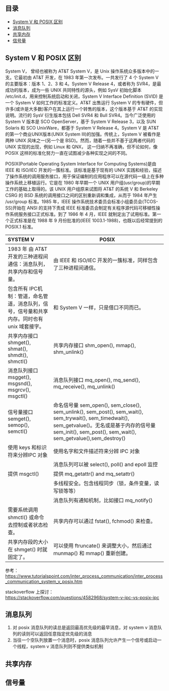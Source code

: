 ## 目录

- [System V 和 POSIX 区别](#System-V-和-POSIX-区别)
- [消息队列](#消息队列)
- [共享内存](#共享内存)
- [信号量](#信号量)

## System V 和 POSIX 区别

System V， 曾经也被称为 AT&T System V，是 Unix 操作系统众多版本中的一支。它最初由 AT&T 开发，在 1983 年第一次发布。一共发行了 4 个 System V 的主要版本：版本 1、2、3 和 4。System V Release 4，或者称为 SVR4，是最成功的版本，成为一些 UNIX 共同特性的源头，例如 SysV 初始化脚本 /etc/init.d，用来控制系统启动和关闭，System V Interface Definition (SVID) 是一个 System V 如何工作的标准定义。AT&T 出售运行 System V 的专有硬件，但许多(或许是大多数)客户在其上运行一个转售的版本，这个版本基于 AT&T 的实现说明。流行的 SysV 衍生版本包括 Dell SVR4 和 Bull SVR4。当今广泛使用的 System V 版本是 SCO OpenServer，基于 System V Release 3，以及 SUN Solaris 和 SCO UnixWare，都基于 System V Release 4。System V 是 AT&T 的第一个商业UNIX版本(UNIX System III)的加强。传统上，System V 被看作是两种 UNIX 风味之一(另一个是 BSD)。然而，随着一些并不基于这两者代码的 UNIX 实现的出现，例如 Linux 和 QNX， 这一归纳不再准确，但不论如何，像 POSIX 这样的标准化努力一直在试图减少各种实现之间的不同。

POSIX(Portable Operating System Interface for Computing Systems)是由 IEEE 和 ISO/IEC 开发的一簇标准。该标准是基于现有的 UNIX 实践和经验，描述了操作系统的调用服务接口，用于保证编制的应用程序可以在源代码一级上在多种操作系统上移植运行。它是在 1980 年早期一个 UNIX 用户组(usr/group)的早期工作的基础上取得的。该 UNIX 用户组原来试图将 AT&T 的系统 V 和 Berkeley CSRG 的 BSD 系统的调用接口之间的区别重新调和集成，从而于 1984 年产生 /usr/group 标准。1985 年，IEEE 操作系统技术委员会标准小组委员会(TCOS-SS)开始在 ANSI 的支持下责成 IEEE 标准委员会制定有关程序源代码可移植性操作系统服务接口正式标准。到了 1986 年 4 月，IEEE 就制定出了试用标准。第一个正式标准是在 1988 年 9 月份批准的(IEEE 1003.1-1988)，也既以后经常提到的 POSIX.1 标准。

| SYSTEM V                                                     | POSIX                                                        |
| :----------------------------------------------------------- | ------------------------------------------------------------ |
| 1983 年 由 AT&T 开发的三种进程间通信：消息队列，共享内存和信号量。 | 由 IEEE 和 ISO/IEC 开发的一簇标准，同样包含了三种进程间通信。 |
| 包含所有 IPC机制：管道，命名管道，消息队列，信号，信号量和共享内存。同时也有 unix 域套接字。 | 和 System V 一样，只是借口不同而已。                         |
| 共享内存接口shmget(), shmat(), shmdt(), shmctl()             | 共享内存接口 shm_open(), mmap(), shm_unlink()                |
| 消息队列接口msgget(), msgsnd(), msgrcv(), msgctl()           | 消息队列接口 mq_open(), mq_send(), mq_receive(), mq_unlink() |
| 信号量接口 semget(), semop(), semctl()                       | 命名信号量 sem_open(), sem_close(), sem_unlink(), sem_post(), sem_wait(), sem_trywait(), sem_timedwait(), sem_getvalue()。无名或是基于内存的信号量 sem_init(), sem_post(), sem_wait(), sem_getvalue(),sem_destroy() |
| 使用 keys 和标识符来分辨IPC 对象                             | 使用名字和文件描述符来分辨 IPC 对象                          |
|                                                              | 消息队列可以被 select(), poll() and epoll 监控               |
| 提供 msgctl()                                                | 提供 mq_getattr() and mq_setattr()                           |
|                                                              | 多线程安全。包含线程同步（锁，条件变量，读写锁等等）         |
|                                                              | 消息队列有通知机制，比如接口 mq_notify()                     |
| 需要系统调用 shmctl() 或命令去控制或者状态检查。             | 共享内存可以通过 fstat(), fchmod() 来检查。                  |
| 共享内存段的大小在 shmget() 时就固定了。                     | 可以使用 ftruncate() 来调整大小，然后通过 munmap() 和 mmap() 重新创建。 |

参考：<https://www.tutorialspoint.com/inter_process_communication/inter_process_communication_system_v_posix.htm>

stackoverflow 上探讨：https://stackoverflow.com/questions/4582968/system-v-ipc-vs-posix-ipc

## 消息队列

1. 对 posix 消息队列的读总是返回最高优先级的最早消息，对 system v 消息队列的读则可以返回任意指定优先级的消息
2. 当往一个空队列放置一个消息时，posix 消息队列允许产生一个信号或启动一个线程，system v 消息队列则不提供类似机制

## 共享内存

## 信号量






























